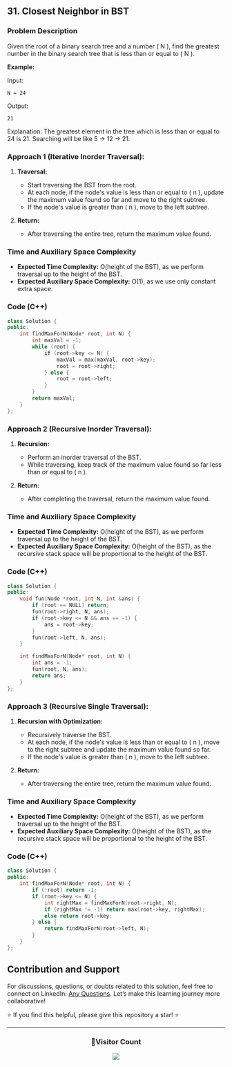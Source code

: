 ## 31. Closest Neighbor in BST

### Problem Description

Given the root of a binary search tree and a number \( N \), find the greatest number in the binary search tree that is less than or equal to \( N \).

**Example:**

Input:

```
N = 24
```

Output:

```
21
```

Explanation:
The greatest element in the tree which is less than or equal to 24 is 21. Searching will be like 5 -> 12 -> 21.

### Approach 1 (Iterative Inorder Traversal):

1. **Traversal:**

   - Start traversing the BST from the root.
   - At each node, if the node's value is less than or equal to \( n \), update the maximum value found so far and move to the right subtree.
   - If the node's value is greater than \( n \), move to the left subtree.

2. **Return:**
   - After traversing the entire tree, return the maximum value found.

### Time and Auxiliary Space Complexity

- **Expected Time Complexity:** O(height of the BST), as we perform traversal up to the height of the BST.
- **Expected Auxiliary Space Complexity:** O(1), as we use only constant extra space.

### Code (C++)

```cpp
class Solution {
public:
    int findMaxForN(Node* root, int N) {
        int maxVal = -1;
        while (root) {
            if (root->key <= N) {
                maxVal = max(maxVal, root->key);
                root = root->right;
            } else {
                root = root->left;
            }
        }
        return maxVal;
    }
};
```

### Approach 2 (Recursive Inorder Traversal):

1. **Recursion:**

   - Perform an inorder traversal of the BST.
   - While traversing, keep track of the maximum value found so far less than or equal to \( n \).

2. **Return:**
   - After completing the traversal, return the maximum value found.

### Time and Auxiliary Space Complexity

- **Expected Time Complexity:** O(height of the BST), as we perform traversal up to the height of the BST.
- **Expected Auxiliary Space Complexity:** O(height of the BST), as the recursive stack space will be proportional to the height of the BST.

### Code (C++)

```cpp
class Solution {
public:
    void fun(Node *root, int N, int &ans) {
        if (root == NULL) return;
        fun(root->right, N, ans);
        if (root->key <= N && ans == -1) {
            ans = root->key;
        }
        fun(root->left, N, ans);
    }

    int findMaxForN(Node* root, int N) {
        int ans = -1;
        fun(root, N, ans);
        return ans;
    }
};
```

### Approach 3 (Recursive Single Traversal):

1. **Recursion with Optimization:**

   - Recursively traverse the BST.
   - At each node, if the node's value is less than or equal to \( n \), move to the right subtree and update the maximum value found so far.
   - If the node's value is greater than \( n \), move to the left subtree.

2. **Return:**
   - After traversing the entire tree, return the maximum value found.

### Time and Auxiliary Space Complexity

- **Expected Time Complexity:** O(height of the BST), as we perform traversal up to the height of the BST.
- **Expected Auxiliary Space Complexity:** O(height of the BST), as the recursive stack space will be proportional to the height of the BST.

### Code (C++)

```cpp
class Solution {
public:
    int findMaxForN(Node* root, int N) {
        if (!root) return -1;
        if (root->key <= N) {
            int rightMax = findMaxForN(root->right, N);
            if (rightMax != -1) return max(root->key, rightMax);
            else return root->key;
        } else {
            return findMaxForN(root->left, N);
        }
    }
};
```

## Contribution and Support

For discussions, questions, or doubts related to this solution, feel free to connect on LinkedIn: [Any Questions](https://www.linkedin.com/in/patel-hetkumar-sandipbhai-8b110525a/). Let’s make this learning journey more collaborative!

⭐ If you find this helpful, please give this repository a star! ⭐

---

<div align="center">
  <h3><b>📍Visitor Count</b></h3>
</div>

<p align="center">
  <img src="https://visitor-badge.laobi.icu/badge?page_id=Hunterdii.GeeksforGeeks-POTD" />
</p>
